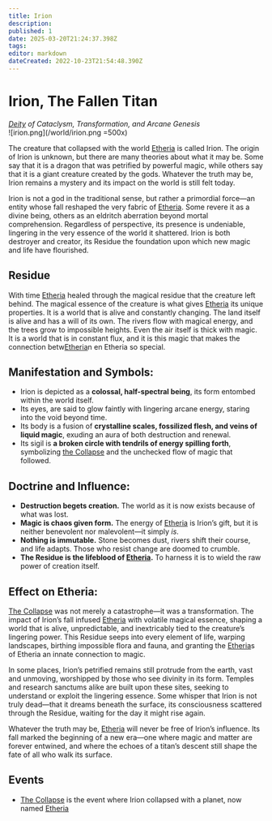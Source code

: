 ```yaml
---
title: Irion
description: 
published: 1
date: 2025-03-20T21:24:37.398Z
tags: 
editor: markdown
dateCreated: 2022-10-23T21:54:48.390Z
---
```


# Irion, The Fallen Titan
*[Deity](/structure/mechanic/deity) of Cataclysm, Transformation, and Arcane Genesis*  
![irion.png](/world/irion.png =500x)

The creature that collapsed with the world [Etheria](/etheria) is called Irion. The origin of Irion is unknown, but there are many theories about what it may be. Some say that it is a dragon that was petrified by powerful magic, while others say that it is a giant creature created by the gods. Whatever the truth may be, Irion remains a mystery and its impact on the world is still felt today.

Irion is not a god in the traditional sense, but rather a primordial force—an entity whose fall reshaped the very fabric of [Etheria](/etheria). Some revere it as a divine being, others as an eldritch aberration beyond mortal comprehension. Regardless of perspective, its presence is undeniable, lingering in the very essence of the world it shattered. Irion is both destroyer and creator, its Residue the foundation upon which new magic and life have flourished.  

## Residue
With time [Etheria](/etheria) healed through the magical residue that the creature left behind.
The magical essence of the creature is what gives [Etheria](/etheria) its unique properties. It is a world that is alive and constantly changing. The land itself is alive and has a will of its own. The rivers flow with magical energy, and the trees grow to impossible heights. Even the air itself is thick with magic. It is a world that is in constant flux, and it is this magic that makes the connection betw[Etheria](/etheria)n en Etheria so special.

## **Manifestation and Symbols:**  
- Irion is depicted as a **colossal, half-spectral being**, its form entombed within the world itself.  
- Its eyes, are said to glow faintly with lingering arcane energy, staring into the void beyond time.  
- Its body is a fusion of **crystalline scales, fossilized flesh, and veins of liquid magic**, exuding an aura of both destruction and renewal.  
- Its sigil is **a broken circle with tendrils of energy spilling forth**, symbolizing [the Collapse](/structure/chronological/event/the-collapse) and the unchecked flow of magic that followed.  

## **Doctrine and Influence:**  
- **Destruction begets creation.** The world as it is now exists because of what was lost.  
- **Magic is chaos given form.** The energy of [Etheria](/etheria) is Irion’s gift, but it is neither benevolent nor malevolent—it simply *is*.  
- **Nothing is immutable.** Stone becomes dust, rivers shift their course, and life adapts. Those who resist change are doomed to crumble.  
- **The Residue is the lifeblood of [Etheria](/etheria).** To harness it is to wield the raw power of creation itself.  

## **Effect on Etheria:**  
[The Collapse](/structure/chronological/event/the-collapse) was not merely a catastrophe—it was a transformation. The impact of Irion’s fall infused [Etheria](/etheria) with volatile magical essence, shaping a world that is alive, unpredictable, and inextricably tied to the creature’s lingering power. This Residue seeps into every element of life, warping landscapes, birthing impossible flora and fauna, and granting the [Etheria](/etheria)s of Etheria an innate connection to magic.  

In some places, Irion’s petrified remains still protrude from the earth, vast and unmoving, worshipped by those who see divinity in its form. Temples and research sanctums alike are built upon these sites, seeking to understand or exploit the lingering essence. Some whisper that Irion is not truly dead—that it dreams beneath the surface, its consciousness scattered through the Residue, waiting for the day it might rise again.  

Whatever the truth may be, [Etheria](/etheria) will never be free of Irion’s influence. Its fall marked the beginning of a new era—one where magic and matter are forever entwined, and where the echoes of a titan’s descent still shape the fate of all who walk its surface.  

## Events
- [The Collapse](/structure/chronological/event/the-collapse) is the event where Irion collapsed with a planet, now named [Etheria](/etheria)
